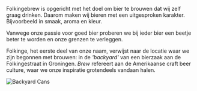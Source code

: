 Folkingebrew is opgericht met het doel om bier te brouwen dat wij zelf graag drinken. Daarom maken wij bieren met een uitgesproken karakter. Bijvoorbeeld in smaak, aroma en kleur.

Vanwege onze passie voor goed bier proberen we bij ieder bier een beetje beter te worden en onze grenzen te verleggen.

Folkinge, het eerste deel van onze naam, verwijst naar de locatie waar we zijn begonnen met brouwen: in de _'backyard'_ van een bierzaak aan de Folkingestraat in Groningen. _Brew_ refereert aan de Amerikaanse craft beer culture, waar we onze inspiratie grotendeels vandaan halen.

![Backyard Cans](/assets/images/backyard-cans.jpg)
